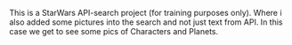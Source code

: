This is a StarWars API-search project (for training purposes only). Where i also added some pictures into the search and not just text from API.
In this case we get to see some pics of Characters and Planets.
